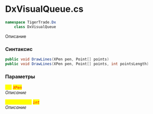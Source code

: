 
# DxVisualQueue.cs
```csharp
namespace TigerTrade.Dx  
    class DxVisualQueue
```

Описание

### Синтаксис
```csharp
public void DrawLines(XPen pen, Point[] points)
public void DrawLines(XPen pen, Point[] points, int pointsLength)
```

### Параметры  
<mark style="color:yellow;">`pen`</mark> <mark style="color:red;">*`XPen`*</mark>  
 *Описание*  
  
<mark style="color:yellow;">`pointsLength`</mark> <mark style="color:red;">*`int`*</mark>  
 *Описание*  
  

                    
                    
